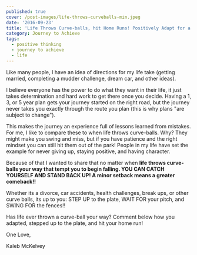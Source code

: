 ```yaml
---
published: true
cover: /post-images/life-throws-curveballs-min.jpeg
date: '2016-09-23'
title: 'Life Throws Curve-balls, hit Home Runs! Positively Adapt for a Happier Life!'
category: Journey to Achieve
tags:
  - positive thinking
  - journey to achieve
  - life
---
```

Like many people, I have an idea of directions for my life take (getting married, completing a mudder challenge, dream car, and other ideas).

I believe everyone has the power to do what they want in their life, it just takes determination and hard work to get there once you decide. Having a 1, 3, or 5 year plan gets your journey started on the right road, but the journey never takes you exactly through the route you plan (this is why plans "are subject to change").

This makes the journey an experience full of lessons learned from mistakes. For me, I like to compare these to when life throws curve-balls. Why? They might make you swing and miss, but if you have patience and the right mindset you can still hit them out of the park! People in my life have set the example for never giving up, staying positive, and having character.

Because of that I wanted to share that no matter when __life throws curve-balls your way that tempt you to begin falling. YOU CAN CATCH YOURSELF AND STAND BACK UP! A minor setback means a greater comeback!!__

Whether its a divorce, car accidents, health challenges, break ups, or other curve balls, its up to you: STEP UP to the plate, WAIT FOR your pitch, and SWING FOR the fences!!

Has life ever thrown a curve-ball your way? Comment below how you adapted, stepped up to the plate, and hit your home run!

One Love,

Kaleb McKelvey
